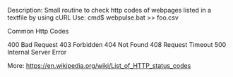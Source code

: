 Description: 
    Small routine to check http codes of webpages listed in a textfile by using cURL
Use:
    cmd$ webpulse.bat >> foo.csv


Common Http Codes

400 Bad Request
403 Forbidden
404 Not Found
408 Request Timeout
500 Internal Server Error

More: https://en.wikipedia.org/wiki/List_of_HTTP_status_codes
